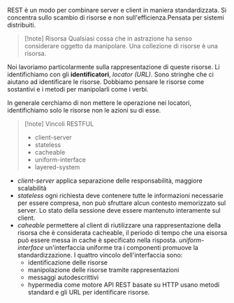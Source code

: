 REST è un modo per combinare server e client in maniera standardizzata. Si concentra sullo scambio di risorse e non sull'efficienza.Pensata per sistemi distribuiti.

>[!note] Risorsa
>Qualsiasi cossa che in astrazione ha senso considerare oggetto da manipolare. Una collezione di risorse è una risorsa. 

Noi lavoriamo particolarmente sulla rappresentazione di queste risorse.
Li identifichiamo con gli **identificatori**, *locator (URL)*. Sono stringhe che ci aiutano ad identificare le risorse.
Dobbiamo pensare le risorse come sostantivi e i metodi per manipolarli come i verbi. 

In generale cerchiamo di non mettere le operazione nei locatori, identifichiamo solo le risorse non le azioni su di esse.

>[!note] Vincoli RESTFUL
>- client-server
>- stateless
>- cacheable
>- uniform-interface
>- layered-system




- *client-server* applica separazione delle responsabilità, maggiore scalabilità
- *stateless* ogni richiesta deve contenere tutte le informazioni necessarie per essere compresa, non può sfruttare alcun contesto memorizzato sul server. Lo stato della sessione deve essere mantenuto interamente sul client.
- *caheable* permettere al client di riutilizzare una rappresentazione della risorsa che è considerata cacheable, il periodo di tempo che una eisorsa può essere messa in cache è specificato nella risposta.
*uniform-interface* un'interfaccia uniforme tra i componenti promuove la standardizzazione. I quattro vincolo dell'interfaccia sono:
	- identificazione delle risorse
	- manipolazione delle risorse tramite rappresentazioni
	- messaggi autodescrittivi
	- hypermedia come motore 
	API REST basate su HTTP usano metodi standard e gli URL per identificare risorse.

